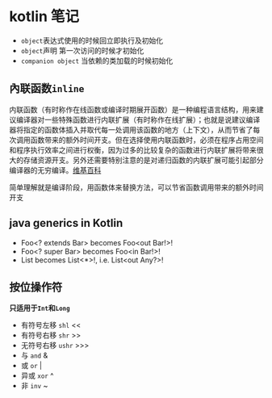 # kotlin 笔记

- `object`表达式使用的时候回立即执行及初始化
- `object`声明 第一次访问的时候才初始化
- `companion object` 当依赖的类加载的时候初始化

## 內联函数`inline`

内联函数（有时称作在线函数或编译时期展开函数）是一种编程语言结构，用来建议编译器对一些特殊函数进行内联扩展（有时称作在线扩展）；也就是说建议编译器将指定的函数体插入并取代每一处调用该函数的地方（上下文），从而节省了每次调用函数带来的额外时间开支。但在选择使用内联函数时，必须在程序占用空间和程序执行效率之间进行权衡，因为过多的比较复杂的函数进行内联扩展将带来很大的存储资源开支。另外还需要特别注意的是对递归函数的内联扩展可能引起部分编译器的无穷编译。[维基百科](https://zh.wikipedia.org/wiki/%E5%86%85%E8%81%94%E5%87%BD%E6%95%B0)

简单理解就是编译阶段，用函数体来替换方法，可以节省函数调用带来的额外时间开支

## java generics in Kotlin

- Foo<? extends Bar> becomes Foo<out Bar!>!
- Foo<? super Bar> becomes Foo<in Bar!>!
- List becomes List<*>!, i.e. List<out Any?>!


## 按位操作符

**只适用于`Int`和`Long`**

- 有符号左移 `shl` <<
- 有符号右移 `shr` >>
- 无符号右移 `ushr` >>>
- 与 `and` &
- 或 `or` | 
- 异或 `xor` ^
- 非 `inv` ~